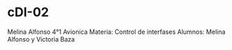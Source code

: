 # cDI-02

Melina Alfonso 4°1 Avionica
Materia: Control de interfases
Alumnos: Melina Alfonso y Victoria Baza
